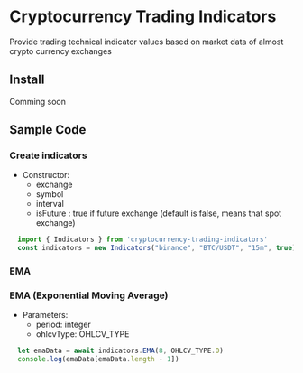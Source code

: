 # Cryptocurrency Trading Indicators
Provide trading technical indicator values based on market data of almost crypto currency exchanges


## Install

Comming soon

## Sample Code
### Create indicators
  - Constructor:
    - exchange
    - symbol
    - interval
    - isFuture : true if future exchange (default is false, means that spot exchange)
```javascript
  import { Indicators } from 'cryptocurrency-trading-indicators'
  const indicators = new Indicators("binance", "BTC/USDT", "15m", true)
```

### EMA

 ### EMA (Exponential Moving Average)
   - Parameters:
      - period: integer
      - ohlcvType: OHLCV_TYPE
  ```javascript
    let emaData = await indicators.EMA(8, OHLCV_TYPE.O)
    console.log(emaData[emaData.length - 1])
  ```